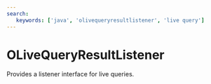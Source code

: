```yaml
---
search:
   keywords: ['java', 'olivequeryresultlistener', 'live query']
---
```


# OLiveQueryResultListener

Provides a listener interface for live queries.
